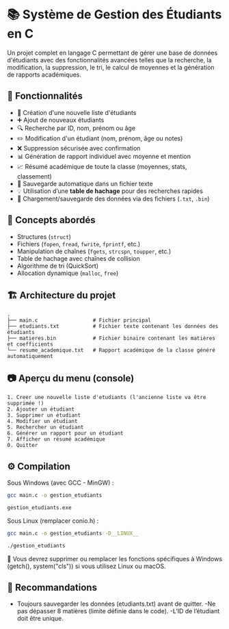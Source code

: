 # 📚 Système de Gestion des Étudiants en C

Un projet complet en langage C permettant de gérer une base de données d'étudiants avec des fonctionnalités avancées telles que la recherche, la modification, la suppression, le tri, le calcul de moyennes et la génération de rapports académiques.

## 🚀 Fonctionnalités

- 📄 Création d'une nouvelle liste d'étudiants
- ➕ Ajout de nouveaux étudiants
- 🔍 Recherche par ID, nom, prénom ou âge
- ✏️ Modification d'un étudiant (nom, prénom, âge ou notes)
- ❌ Suppression sécurisée avec confirmation
- 📊 Génération de rapport individuel avec moyenne et mention
- 📈 Résumé académique de toute la classe (moyennes, stats, classement)
- 💾 Sauvegarde automatique dans un fichier texte
- 💡 Utilisation d’une **table de hachage** pour des recherches rapides
- 📁 Chargement/sauvegarde des données via des fichiers (`.txt`, `.bin`)

## 🧠 Concepts abordés

- Structures (`struct`)
- Fichiers (`fopen`, `fread`, `fwrite`, `fprintf`, etc.)
- Manipulation de chaînes (`fgets`, `strcspn`, `toupper`, etc.)
- Table de hachage avec chaînes de collision
- Algorithme de tri (QuickSort)
- Allocation dynamique (`malloc`, `free`)

## 🏗️ Architecture du projet

```plaintext
.
├── main.c                  # Fichier principal
├── etudiants.txt           # Fichier texte contenant les données des étudiants
├── matieres.bin            # Fichier binaire contenant les matières et coefficients
└── resume_academique.txt   # Rapport académique de la classe généré automatiquement
```
## 📷 Aperçu du menu (console)
```plaintext
1. Creer une nouvelle liste d'etudiants (l'ancienne liste va être supprimée !)
2. Ajouter un étudiant
3. Supprimer un étudiant
4. Modifier un étudiant
5. Rechercher un étudiant
6. Générer un rapport pour un étudiant
7. Afficher un résumé académique
0. Quitter
```
## ⚙️ Compilation
Sous Windows (avec GCC - MinGW) :
```bash
gcc main.c -o gestion_etudiants
```
```bash
gestion_etudiants.exe
```

Sous Linux (remplacer conio.h) :
```bash
gcc main.c -o gestion_etudiants -D__LINUX__
```
```bash
./gestion_etudiants
```
🔧 Vous devrez supprimer ou remplacer les fonctions spécifiques à Windows (getch(), system("cls")) si vous utilisez Linux ou macOS.
## 📌 Recommandations
- Toujours sauvegarder les données (etudiants.txt) avant de quitter.
-Ne pas dépasser 8 matières (limite définie dans le code).
-L’ID de l’étudiant doit être unique.

